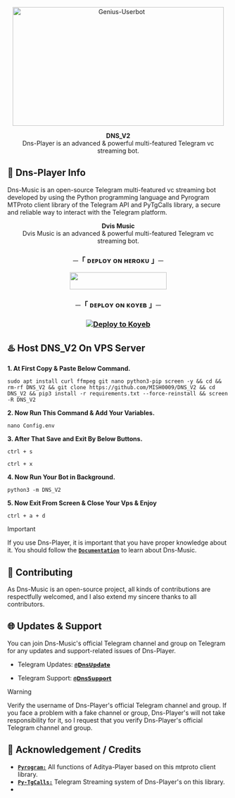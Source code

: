 <p align="center">
<a href="https://github.com/MISH0009/DNS_V2"><img src="https://files.catbox.moe/4itjd9.jpg" height="270" width="480" alt="Genius-Userbot"/></a>
</p>

<p align="center">
<b>DNS_V2</b><br/>
Dns-Player is an advanced & powerful multi-featured Telegram vc streaming bot.
</p>

<h2>🤖 Dns-Player Info</h2>
<p title="DNS_V2">Dns-Music is an open-source Telegram multi-featured vc streaming bot developed by using the Python programming language and Pyrogram MTProto client library of the Telegram API and PyTgCalls library, a secure and reliable way to interact with the Telegram platform.</p>



<p align="center">
<b>Dvis Music</b><br/>
Dvis Music is an advanced & powerful multi-featured Telegram vc streaming bot.
</p>

<h3 align="center">
    ─「 ᴅᴇᴩʟᴏʏ ᴏɴ ʜᴇʀᴏᴋᴜ 」─
</h3>

<p align="center"><a href="https://dashboard.heroku.com/new?template=https://github.com/IamDvis/DV-MUSIC-V2"> <img src="https://img.shields.io/badge/Deploy%20On%20Heroku-black?style=for-the-badge&logo=heroku" width="220" height="38.45"/></a></p>

<h3 align="center">
    ─「 ᴅᴇᴩʟᴏʏ ᴏɴ ᴋᴏʏᴇʙ 」─
</h3>

<h3 align="center">
    
[![Deploy to Koyeb](https://www.koyeb.com/static/images/deploy/button.svg)](https://app.koyeb.com/deploy?name=dv-music-v2&type=git&repository=IamDvis%2FDV-MUSIC-V2&branch=main&builder=dockerfile&env%5BAPI_ID%5D=&env%5BAPI_HASH%5D=&env%5BBOT_TOKEN%5D=&env%5BMONGO_DB_URI%5D=&env%5BLOG_CHANNEL%5D=&env%5BOWNER_ID%5D=&env%5BSTART_IMAGE_URL%5D=&env%5BSTRING_SESSION%5D=&ports=8080%3Bhttp%3B%2F)

</h3>

<h2>♨️ Host DNS_V2 On VPS Server</h2>

**1. At First Copy & Paste Below Command.**

```sudo apt install curl ffmpeg git nano python3-pip screen -y && cd && rm-rf DNS_V2 && git clone https://github.com/MISH0009/DNS_V2 && cd DNS_V2 && pip3 install -r requirements.txt --force-reinstall && screen -R DNS_V2```


**2. Now Run This Command & Add Your Variables.**

```nano Config.env```


**3. After That Save and Exit By Below Buttons.**

```ctrl + s```

```ctrl + x```


**4. Now Run Your Bot in Background.**

```python3 -m DNS_V2```


**5. Now Exit From Screen & Close Your Vps & Enjoy**

```ctrl + a + d```


> [!IMPORTANT]
> If you use Dns-Player, it is important that you have proper knowledge about it. You should follow the [**`Documentation`**](https://t.me/Dns_Official_Channel) to learn about Dns-Music.

<h2>🤝 Contributing</h2>
<p title="Contributing">As Dns-Music is an open-source project, all kinds of contributions are respectfully welcomed, and I also extend my sincere thanks to all contributors.</p>

<h2>🌐 Updates & Support</h2>
<p title="Support">You can join Dns-Music's official Telegram channel and group on Telegram for any updates and support-related issues of Dns-Player.</p>

- Telegram Updates: [**`@𝗗𝗻𝘀𝗨𝗽𝗱𝗮𝘁𝗲`**](https://t.me/Dns_Official_Channel)

- Telegram Support: [**`@𝗗𝗻𝘀𝗦𝘂𝗽𝗽𝗼𝗿𝘁`**](https://t.me/DNS_NETWORK)
> [!WARNING]  
> Verify the username of Dns-Player's official Telegram channel and group. If you face a problem with a fake channel or group, Dns-Player's will not take responsibility for it, so I request that you verify Dns-Player's official Telegram channel and group.


<h2>📑 Acknowledgement / Credits</h2>

- [**`Pyrogram:`**](https://github.com/pyrogram) All functions of Aditya-Player based on this mtproto client library.
- [**`Py-TgCalls:`**](https://github.com/py-tgcalls) Telegram Streaming system of Dns-Player's on this library.
- 
